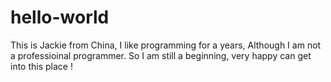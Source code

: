 # hello-world
This is Jackie from China,  I like programming for a years, Although I am not a professioinal programmer. 
So I am still a beginning, very happy can get into this place !

